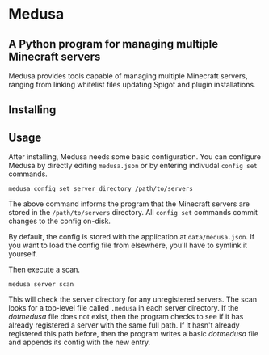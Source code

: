 # Medusa
## A Python program for managing multiple Minecraft servers

Medusa provides tools capable of managing multiple Minecraft servers, ranging from linking whitelist files updating Spigot and plugin installations.  

## Installing

## Usage
After installing, Medusa needs some basic configuration. You can configure Medusa by directly editing `medusa.json` or by entering indivudal `config set` commands.


```
medusa config set server_directory /path/to/servers
```
The above command informs the program that the Minecraft servers are stored in the `/path/to/servers` directory. All `config set` commands commit changes to the config on-disk.

By default, the config is stored with the application at `data/medusa.json`. If you want to load the config file from elsewhere, you'll have to symlink it yourself.

Then execute a scan.
```
medusa server scan
```

This will check the server directory for any unregistered servers. The scan looks for a top-level file called `.medusa` in each server directory. If the *dotmedusa* file does not exist, then the program checks to see if it has already registered a server with the same full path. If it hasn't already registered this path before, then the program writes a basic *dotmedusa* file and appends its config with the new entry.